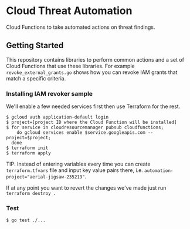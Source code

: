 # Cloud Threat Automation

Cloud Functions to take automated actions on threat findings.

## Getting Started

This repository contains libraries to perform common actions and a set of Cloud
Functions that use these libraries. For example `revoke_external_grants.go` shows
how you can revoke IAM grants that match a specific criteria.

### Installing IAM revoker sample

We'll enable a few needed services first then use Terraform for the rest.

```shell
$ gcloud auth application-default login
$ project=[project ID where the Cloud Function will be installed]
$ for service in cloudresourcemanager pubsub cloudfunctions;
    do gcloud services enable $service.googleapis.com --project=$project;
  done
$ terraform init
$ terraform apply
```

TIP: Instead of entering variables every time you can create `terraform.tfvars` file
and input key value pairs there, i.e. `automation-project="aerial-jigsaw-235219"`.

If at any point you want to revert the changes we've made just run `terraform destroy .`

### Test

```shell
$ go test ./...
```
